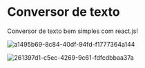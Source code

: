 # Conversor de texto 
Conversor  de texto bem simples com react.js!

![a1495b69-8c84-40df-94fd-f1777364a144](https://user-images.githubusercontent.com/100890415/192890401-f841f6f3-7669-4c50-99e5-f063965f5ef5.png)

![261397d1-c5ec-4269-9c61-fdfcdbbaa37a](https://user-images.githubusercontent.com/100890415/192890584-7b16a03a-8f35-4bc5-8841-1858409d7de5.png)
